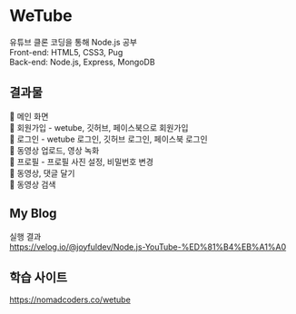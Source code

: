 # WeTube

유튜브 클론 코딩을 통해 Node.js 공부  
Front-end: HTML5, CSS3, Pug  
Back-end: Node.js, Express, MongoDB


## 결과물

🥝 메인 화면  
🍇 회원가입 - wetube, 깃허브, 페이스북으로 회원가입  
🍒 로그인 - wetube 로그인, 깃허브 로그인, 페이스북 로그인  
🍋 동영상 업로드, 영상 녹화    
🍈 프로필 - 프로필 사진 설정, 비밀번호 변경  
🍉 동영상, 댓글 달기  
🍓 동영상 검색

## My Blog
실행 결과  
https://velog.io/@joyfuldev/Node.js-YouTube-%ED%81%B4%EB%A1%A0


## 학습 사이트
https://nomadcoders.co/wetube

